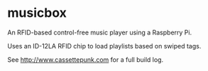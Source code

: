 # musicbox
An RFID-based control-free music player using a Raspberry Pi.

Uses an ID-12LA RFID chip to load playlists based on swiped tags.

See http://www.cassettepunk.com for a full build log.
